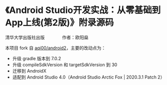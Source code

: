 # 《Android Studio开发实战：从零基础到App上线(第2版)》附录源码

清华大学出版社出版　　　　作者：欧阳燊<br>

本项目 fork 自 [aqi00/android2](https://github.com/aqi00/android2)，主要的改动点为：

- 升级 gradle 版本到 7.0.2
- 升级 compileSdkVersion 和 targetSdkVersion 到 30
- 迁移到 AndroidX
- 适配到 Android Studio 4.0（Android Studio Arctic Fox | 2020.3.1 Patch 2）
